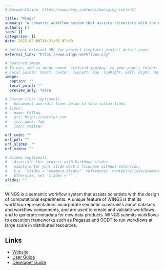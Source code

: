 ```yaml
---
# Documentation: https://wowchemy.com/docs/managing-content/

title: "Wings"
summary: "A semantic workflow system that assists scientists with the design of computational experiments"
authors: []
tags: []
categories: []
date: 2022-05-09T16:21:55-07:00

# Optional external URL for project (replaces project detail page).
external_link: "https://www.wings-workflows.org"

# Featured image
# To use, add an image named `featured.jpg/png` to your page's folder.
# Focal points: Smart, Center, TopLeft, Top, TopRight, Left, Right, BottomLeft, Bottom, BottomRight.
image:
  caption: ""
  focal_point: ""
  preview_only: false

# Custom links (optional).
#   Uncomment and edit lines below to show custom links.
# links:
# - name: Follow
#   url: https://twitter.com
#   icon_pack: fab
#   icon: twitter

url_code: ""
url_pdf: ""
url_slides: ""
url_video: ""

# Slides (optional).
#   Associate this project with Markdown slides.
#   Simply enter your slide deck's filename without extension.
#   E.g. `slides = "example-slides"` references `content/slides/example-slides.md`.
#   Otherwise, set `slides = ""`.
slides: ""
---
```



WINGS is a semantic workflow system that assists scientists with the design of computational experiments. A unique feature of WINGS is that its workflow representations incorporate semantic constraints about datasets and workflow components, and are used to create and validate workflows and to generate metadata for new data products. WINGS submits workflows to execution frameworks such as Pegasus and OODT to run workflows at large scale in distributed resources.


## Links

- [Website](#)
- [User Guide](#)
- [Developer Guide](#)